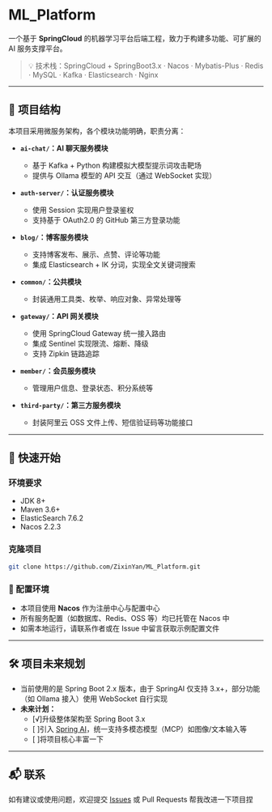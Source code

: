 # ML_Platform

一个基于 **SpringCloud** 的机器学习平台后端工程，致力于构建多功能、可扩展的 AI 服务支撑平台。

> 💡 技术栈：SpringCloud + SpringBoot3.x · Nacos · Mybatis-Plus · Redis · MySQL · Kafka · Elasticsearch · Nginx

---

## 🧱 项目结构

本项目采用微服务架构，各个模块功能明确，职责分离：

- **`ai-chat/`：AI 聊天服务模块**  
  - 基于 Kafka + Python 构建模拟大模型提示词攻击靶场  
  - 提供与 Ollama 模型的 API 交互（通过 WebSocket 实现）

- **`auth-server/`：认证服务模块**  
  - 使用 Session 实现用户登录鉴权  
  - 支持基于 OAuth2.0 的 GitHub 第三方登录功能

- **`blog/`：博客服务模块**  
  - 支持博客发布、展示、点赞、评论等功能  
  - 集成 Elasticsearch + IK 分词，实现全文关键词搜索

- **`common/`：公共模块**  
  - 封装通用工具类、枚举、响应对象、异常处理等

- **`gateway/`：API 网关模块**  
  - 使用 SpringCloud Gateway 统一接入路由  
  - 集成 Sentinel 实现限流、熔断、降级  
  - 支持 Zipkin 链路追踪

- **`member/`：会员服务模块**  
  - 管理用户信息、登录状态、积分系统等

- **`third-party/`：第三方服务模块**  
  - 封装阿里云 OSS 文件上传、短信验证码等功能接口

---

## 🚀 快速开始

### 环境要求

- JDK 8+
- Maven 3.6+
- ElasticSearch 7.6.2
- Nacos 2.2.3

### 克隆项目

```bash
git clone https://github.com/ZixinYan/ML_Platform.git
```

### 🔧 配置环境

- 本项目使用 **Nacos** 作为注册中心与配置中心  
- 所有服务配置（如数据库、Redis、OSS 等）均已托管在 Nacos 中  
- 如需本地运行，请联系作者或在 Issue 中留言获取示例配置文件

---

## 🛠️ 项目未来规划

- 当前使用的是 Spring Boot 2.x 版本，由于 SpringAI 仅支持 3.x+，部分功能（如 Ollama 接入）使用 WebSocket 自行实现
- **未来计划：**
  - [√]升级整体架构至 Spring Boot 3.x
  - [ ]引入 [Spring AI](https://spring.io/projects/spring-ai)，统一支持多模态模型（MCP）如图像/文本输入等
  - [ ]将项目核心丰富一下

---

## 📬 联系

如有建议或使用问题，欢迎提交 [Issues](https://github.com/ZixinYan/ML_Platform/issues) 或 Pull Requests 帮我改进一下项目捏


